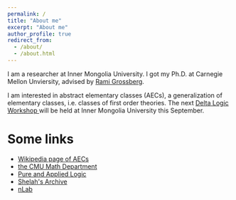 ```yaml
---
permalink: /
title: "About me"
excerpt: "About me"
author_profile: true
redirect_from: 
  - /about/
  - /about.html
---
```


I am a researcher at Inner Mongolia University. I got my Ph.D. at Carnegie Mellon Unviersity, advised by <a href="http://math.cmu.edu/~rami">Rami Grossberg</a>. 

I am interested in abstract elementary classes (AECs), a generalization of elementary classes, i.e. classes of first order theories. The next <a href="https://wen-tao-y.github.io/delta24/delta.html"> Delta Logic Workshop </a> will be held at Inner Mongolia University this September.

Some links
===
+ [Wikipedia page of AECs](https://en.wikipedia.org/wiki/Abstract_elementary_class)
+ [the CMU Math Department](https://math.cmu.edu)
+ [Pure and Applied Logic](http://logic.cmu.edu)
+ [Shelah's Archive](https://shelah.logic.at)
+ [nLab](https://ncatlab.org)